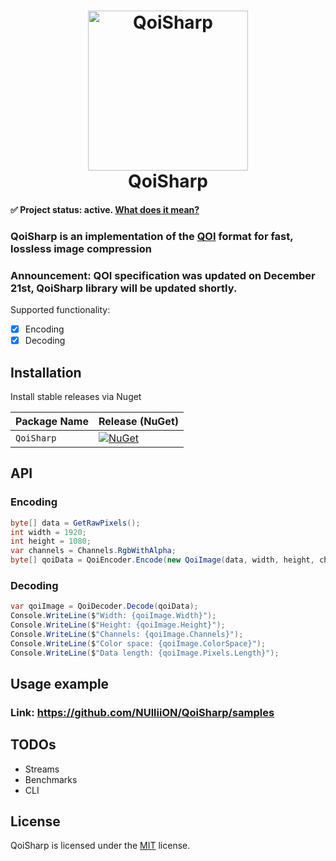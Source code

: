 <h1 align="center">

<img src="https://qoiformat.org/qoi-logo.svg" alt="QoiSharp" width="256"/>
<br/>
QoiSharp 
</h1>

#### ✅ **Project status: active**. [What does it mean?](https://github.com/NUlliiON/QoiSharp/blob/main/docs/project-status.md)
### QoiSharp is an implementation of the [QOI](https://github.com/phoboslab/qoi) format for fast, lossless image compression
### Announcement: QOI specification was updated on December 21st, QoiSharp library will be updated shortly.

Supported functionality:
- [x] Encoding
- [x] Decoding

## Installation

Install stable releases via Nuget

| Package Name                   | Release (NuGet) |
|--------------------------------|-----------------|
| `QoiSharp`         | [![NuGet](https://img.shields.io/nuget/v/QoiSharp.svg)](https://www.nuget.org/packages/QoiSharp/)

## API

### Encoding
```csharp
byte[] data = GetRawPixels();
int width = 1920;
int height = 1080;
var channels = Channels.RgbWithAlpha;
byte[] qoiData = QoiEncoder.Encode(new QoiImage(data, width, height, channels));
```
### Decoding
```csharp
var qoiImage = QoiDecoder.Decode(qoiData);
Console.WriteLine($"Width: {qoiImage.Width}");
Console.WriteLine($"Height: {qoiImage.Height}");
Console.WriteLine($"Channels: {qoiImage.Channels}");
Console.WriteLine($"Color space: {qoiImage.ColorSpace}");
Console.WriteLine($"Data length: {qoiImage.Pixels.Length}");
```
## Usage example
### Link: https://github.com/NUlliiON/QoiSharp/samples

## TODOs
* Streams
* Benchmarks
* CLI

## License

QoiSharp is licensed under the [MIT](LICENSE) license.
